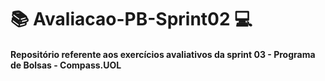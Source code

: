 # :books: Avaliacao-PB-Sprint02 :computer:
#### Repositório referente aos exercícios avaliativos da sprint 03 - Programa de Bolsas - Compass.UOL

